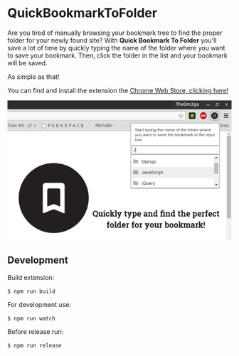 # QuickBookmarkToFolder

Are you tired of manually browsing your bookmark tree to find the proper folder for your newly found site? With __Quick Bookmark To Folder__ you'll save a lot of time by quickly typing the name of the folder where you want to save your bookmark. Then, click the folder in the list and your bookmark will be saved.

As simple as that!

You can find and install the extension the [Chrome Web Store, clicking here!](https://chrome.google.com/webstore/detail/quick-bookmark-to-folder/hkipofckibjiaojbbnhicbeckppnhfnc)

![Image](/artworks/Screenshot_640x400.png?raw=true)

## Development

Build extension:

    $ npm run build

For development use:

    $ npm run watch

Before release run:

    $ npm run release


